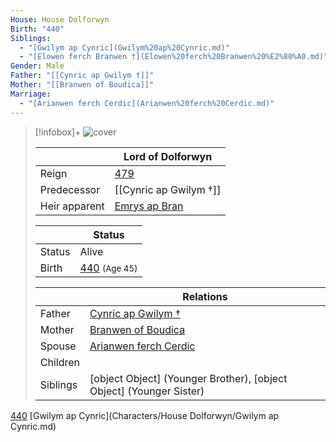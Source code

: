 ```yaml
---
House: House Dolforwyn
Birth: "440"
Siblings:
  - "[Gwilym ap Cynric](Gwilym%20ap%20Cynric.md)"
  - "[Elowen ferch Branwen †](Elowen%20ferch%20Branwen%20%E2%80%A0.md)"
Gender: Male
Father: "[[Cynric ap Gwilym †]]"
Mother: "[[Branwen of Boudica]]"
Marriage:
  - "[Arianwen ferch Cerdic](Arianwen%20ferch%20Cerdic.md)"
---
```

> [!infobox]+
> ![cover](Bran%20ap%20Cynric.png)
> 
> || Lord of Dolforwyn   |
> | ---- | ---- |
> |Reign | [479](479.md) |
>|Predecessor | [[Cynric ap Gwilym †]] |
>|Heir apparent| [Emrys ap Bran](Emrys%20ap%20Bran.md)|
>
> || Status   |
> | ---- | ---- |
> |Status| Alive|
> |Birth| [440](440) <small>(Age 45)</small> |
>
>|| Relations   |
> | ---- | ---- |
> | Father | [Cynric ap Gwilym †](Characters/House%20Dolforwyn/Cynric%20ap%20Gwilym%20%E2%80%A0.md.md) |
> | Mother | [Branwen of Boudica](Characters/House%20Dolforwyn/Branwen%20of%20Boudica.md.md) |
> | Spouse | [Arianwen ferch Cerdic](Characters/House%20Daelwood/Arianwen%20ferch%20Cerdic.md.md) |
> | Children|  |
> | Siblings | [object Object] (Younger Brother), [object Object] (Younger Sister)|
> 





[440](440)
[Gwilym ap Cynric](Characters/House Dolforwyn/Gwilym ap Cynric.md) 
